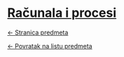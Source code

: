 # [Računala i procesi](https://www.github.com/studosi-fer/RIP)
[<- Stranica predmeta](https://www.fer.unizg.hr/predmet/rip)

[<- Povratak na listu predmeta](https://www.github.com/studosi/FER)